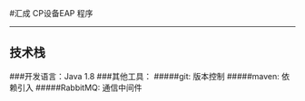 #汇成 CP设备EAP 程序

---

## 技术栈

###开发语言：Java 1.8
###其他工具：
#####git: 版本控制
#####maven: 依赖引入
#####RabbitMQ: 通信中间件


